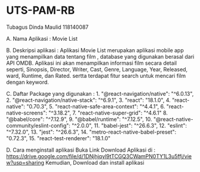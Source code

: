 # UTS-PAM-RB

Tubagus Dinda Maulid
118140087

A. Nama Aplikasi : Movie List

B. Deskripsi aplikasi : Aplikasi Movie List merupakan aplikasi mobile app yang menampilkan data tentang film , database yang digunakan berasal dari API OMDB. Aplikasi ini akan menampilkan informasi film secara detail seperti, Sinopsis, Director, Writer, Cast, Genre, Language, Year, Released, ward, Runtime, dan Rated. sertta terdapat fitur search untuk mencari film dengan keyword.

C. Daftar Package yang digunakan :
    1. "@react-navigation/native": "^6.0.13",
    2. "@react-navigation/native-stack": "^6.9.1",
    3. "react": "18.1.0",
    4. "react-native": "0.70.3",
    5. "react-native-safe-area-context": "^4.4.1",
    6. "react-native-screens": "^3.18.2",
    7. "react-native-super-grid": "^4.6.1"
    8. "@babel/core": "^7.12.9",
    9. "@babel/runtime": "^7.12.5",
    10. "@react-native-community/eslint-config": "^2.0.0",
    11. "babel-jest": "^26.6.3",
    12. "eslint": "^7.32.0",
    13. "jest": "^26.6.3",
    14. "metro-react-native-babel-preset": "0.72.3",
    15. "react-test-renderer": "18.1.0"

D. Cara menginstall aplikasi
      Buka Link Download Aplikasi di : https://drive.google.com/file/d/1DNjhjqyl9tTCGQ3CWamPN0TY1L3u5ffj/view?usp=sharing
      Kemudian, Download dan install aplikasi
